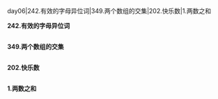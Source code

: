 day06|242.有效的字母异位词|349.两个数组的交集|202.快乐数|1.两数之和

**242.有效的字母异位词**
```

```

**349.两个数组的交集**
```

```

**202.快乐数**
```

```

**1.两数之和**
```

```
